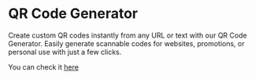 # QR Code Generator

Create custom QR codes instantly from any URL or text with our QR Code Generator. Easily generate scannable codes for websites, promotions, or personal use with just a few clicks.

You can check it [here](https://poetic-bonbon-dd1924.netlify.app/)
